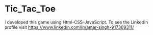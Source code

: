 # Tic_Tac_Toe
I developed this game using Html-CSS-JavaScript. To see the LinkedIn profile visit https://www.linkedin.com/in/amar-singh-917309311/  
